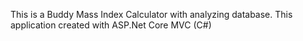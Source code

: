 This is a Buddy Mass Index Calculator with analyzing database.
This application created with ASP.Net Core MVC (C#)
